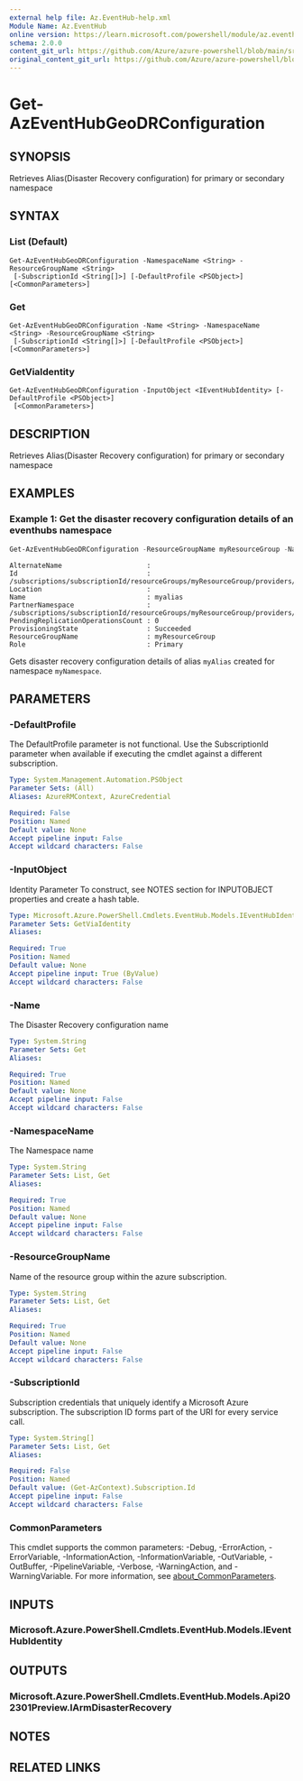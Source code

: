 ```yaml
---
external help file: Az.EventHub-help.xml
Module Name: Az.EventHub
online version: https://learn.microsoft.com/powershell/module/az.eventhub/get-azeventhubgeodrconfiguration
schema: 2.0.0
content_git_url: https://github.com/Azure/azure-powershell/blob/main/src/EventHub/EventHub/help/Get-AzEventHubGeoDRConfiguration.md
original_content_git_url: https://github.com/Azure/azure-powershell/blob/main/src/EventHub/EventHub/help/Get-AzEventHubGeoDRConfiguration.md
---
```


# Get-AzEventHubGeoDRConfiguration

## SYNOPSIS
Retrieves Alias(Disaster Recovery configuration) for primary or secondary namespace

## SYNTAX

### List (Default)
```
Get-AzEventHubGeoDRConfiguration -NamespaceName <String> -ResourceGroupName <String>
 [-SubscriptionId <String[]>] [-DefaultProfile <PSObject>] [<CommonParameters>]
```

### Get
```
Get-AzEventHubGeoDRConfiguration -Name <String> -NamespaceName <String> -ResourceGroupName <String>
 [-SubscriptionId <String[]>] [-DefaultProfile <PSObject>] [<CommonParameters>]
```

### GetViaIdentity
```
Get-AzEventHubGeoDRConfiguration -InputObject <IEventHubIdentity> [-DefaultProfile <PSObject>]
 [<CommonParameters>]
```

## DESCRIPTION
Retrieves Alias(Disaster Recovery configuration) for primary or secondary namespace

## EXAMPLES

### Example 1: Get the disaster recovery configuration details of an eventhubs namespace
```powershell
Get-AzEventHubGeoDRConfiguration -ResourceGroupName myResourceGroup -NamespaceName myNamespace -Name myAlias
```

```output
AlternateName                     :
Id                                : /subscriptions/subscriptionId/resourceGroups/myResourceGroup/providers/Microsoft.EventHub/namespaces/myNamespace/disasterRecoveryConfigs/myAlias
Location                          :
Name                              : myalias
PartnerNamespace                  : /subscriptions/subscriptionId/resourceGroups/myResourceGroup/providers/Microsoft.EventHub/namespaces/mySecondaryNamespace
PendingReplicationOperationsCount : 0
ProvisioningState                 : Succeeded
ResourceGroupName                 : myResourceGroup
Role                              : Primary
```

Gets disaster recovery configuration details of alias `myAlias` created for namespace `myNamespace`.

## PARAMETERS

### -DefaultProfile
The DefaultProfile parameter is not functional.
Use the SubscriptionId parameter when available if executing the cmdlet against a different subscription.

```yaml
Type: System.Management.Automation.PSObject
Parameter Sets: (All)
Aliases: AzureRMContext, AzureCredential

Required: False
Position: Named
Default value: None
Accept pipeline input: False
Accept wildcard characters: False
```

### -InputObject
Identity Parameter
To construct, see NOTES section for INPUTOBJECT properties and create a hash table.

```yaml
Type: Microsoft.Azure.PowerShell.Cmdlets.EventHub.Models.IEventHubIdentity
Parameter Sets: GetViaIdentity
Aliases:

Required: True
Position: Named
Default value: None
Accept pipeline input: True (ByValue)
Accept wildcard characters: False
```

### -Name
The Disaster Recovery configuration name

```yaml
Type: System.String
Parameter Sets: Get
Aliases:

Required: True
Position: Named
Default value: None
Accept pipeline input: False
Accept wildcard characters: False
```

### -NamespaceName
The Namespace name

```yaml
Type: System.String
Parameter Sets: List, Get
Aliases:

Required: True
Position: Named
Default value: None
Accept pipeline input: False
Accept wildcard characters: False
```

### -ResourceGroupName
Name of the resource group within the azure subscription.

```yaml
Type: System.String
Parameter Sets: List, Get
Aliases:

Required: True
Position: Named
Default value: None
Accept pipeline input: False
Accept wildcard characters: False
```

### -SubscriptionId
Subscription credentials that uniquely identify a Microsoft Azure subscription.
The subscription ID forms part of the URI for every service call.

```yaml
Type: System.String[]
Parameter Sets: List, Get
Aliases:

Required: False
Position: Named
Default value: (Get-AzContext).Subscription.Id
Accept pipeline input: False
Accept wildcard characters: False
```

### CommonParameters
This cmdlet supports the common parameters: -Debug, -ErrorAction, -ErrorVariable, -InformationAction, -InformationVariable, -OutVariable, -OutBuffer, -PipelineVariable, -Verbose, -WarningAction, and -WarningVariable. For more information, see [about_CommonParameters](http://go.microsoft.com/fwlink/?LinkID=113216).

## INPUTS

### Microsoft.Azure.PowerShell.Cmdlets.EventHub.Models.IEventHubIdentity

## OUTPUTS

### Microsoft.Azure.PowerShell.Cmdlets.EventHub.Models.Api202301Preview.IArmDisasterRecovery

## NOTES

## RELATED LINKS
